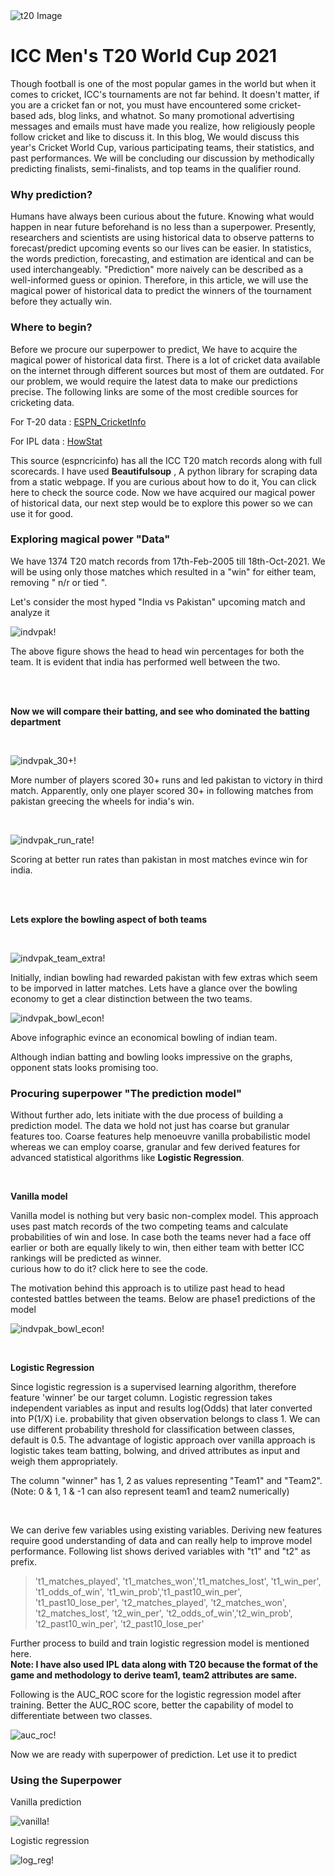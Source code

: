 
<div><img src="img1.png" alt="t20 Image"></div>


# ICC Men's T20 World Cup 2021

<p> Though football is one of the most popular games in the world but when it comes to cricket, ICC's tournaments are not far behind.
It doesn't matter, if you are a cricket fan or not, you must have encountered some cricket-based ads, blog links, and whatnot. So many promotional advertising messages and emails must have made you realize, how religiously people follow cricket and like to discuss it. In this blog, We would discuss this year's Cricket World Cup, various participating teams, their statistics, and past performances. We will be concluding our discussion by methodically predicting finalists, semi-finalists, and top teams in the qualifier round.</p>

### Why prediction?

<p> Humans have always been curious about the future. Knowing what would happen in near future beforehand is no less than a superpower. Presently, researchers and scientists are using historical data to observe patterns to forecast/predict upcoming events so our lives can be easier. In statistics, the words prediction, forecasting, and estimation are identical and can be used interchangeably. "Prediction" more naively can be described as a well-informed guess or opinion. Therefore, in this article, we will use the magical power of historical data to predict the winners of the tournament before they actually win.</p>

### Where to begin?

Before we procure our superpower to predict, We have to acquire the magical power of historical data first. There is a lot of cricket data available on the internet through different sources but most of them are outdated. For our problem, we would require the latest data to make our predictions precise. The following links are some of the most credible sources for cricketing data.

For T-20 data : [ESPN_CricketInfo](https://stats.espncricinfo.com/ci/engine/stats/index.html?class=3;template=results;type=aggregate;view=results)

For IPL data : [HowStat](http://www.howstat.com/cricket/Statistics/IPL/MatchList.asp)

This source (espncricinfo) has all the ICC T20 match records along with full scorecards. I have used  **Beautifulsoup** , A python library for scraping data from a static webpage. If you are curious about how to do it, You can click here to check the source code.
Now we have acquired our magical power of historical data, our next step would be to explore this power so we can use it for good.

### Exploring magical power "Data"

We have 1374 T20 match records from 17th-Feb-2005 till 18th-Oct-2021. We will be using only those matches which resulted in a "win" for either team, removing " n/r or tied ".

Let's consider the  most hyped "India vs Pakistan" upcoming match and analyze it


![indvpak!](indvpak.jpeg?style=centerme "Head to Head")

The above figure shows the head to head win percentages for both the team. It is evident that india has performed well between the two.

<br />
<br />

**Now we will compare their batting, and see who dominated the batting department**

<br />

![indvpak_30+!](indvpak_30+.jpeg "Players scored 30+")

More number of players scored 30+ runs and led pakistan to victory in third match.
Apparently, only one player scored 30+ in following matches from pakistan greecing the wheels for india's win.

<br />

![indvpak_run_rate!](indvpak_run_rate.jpeg "team run rate per match")

Scoring at better run rates than pakistan in most matches evince win for india.

<br />
<br />

**Lets explore the bowling aspect of both teams**

<br />

![indvpak_team_extra!](indvpak_team_extra.jpeg "Team extras")

Initially, indian bowling had rewarded pakistan with few extras which seem to be imporved in latter matches.
Lets have a glance over the bowling economy to get a clear distinction between the two teams.
<br />

![indvpak_bowl_econ!](indvpak_bowl_econ.jpeg "Bowling economy")

Above infographic evince an economical bowling of indian team. 

Although indian batting and bowling looks impressive on the graphs, opponent stats looks promising too.

### Procuring superpower "The prediction model"

Without further ado, lets initiate with the due process of building a prediction model. The data we hold not just has coarse but granular features too. Coarse features help menoeuvre vanilla probabilistic model whereas we can employ coarse, granular and few derived features for advanced statistical algorithms like **Logistic Regression**.    

<br />

**Vanilla model**

Vanilla model is nothing but very basic non-complex model. This approach uses past match records of the two competing teams and calculate probabilities of win and lose. In case both the teams never had a face off earlier or both are equally likely to win, then either team with better ICC rankings will be predicted as winner.   
curious how to do it? click here to see the code.

The motivation behind this approach is to utilize past head to head contested battles between the teams. Below are phase1 predictions of the model

![indvpak_bowl_econ!](phase1_vanilla_model.PNG "Phase1 prediction")

<br />

**Logistic Regression**

Since logistic regression is a supervised learning algorithm, therefore feature 'winner' be our target column. Logistic regression takes independent variables as input and results log(Odds) that later converted into P(1/X) i.e. probability that given observation belongs to class 1. We can use different probability threshold for classification between classes, default is 0.5. The advantage of logistic approach over vanilla approach is logistic takes team batting, bolwing, and drived attributes as input and weigh them appropriately.

The column "winner" has 1, 2 as values representing "Team1" and "Team2". (Note: 0 & 1, 1 & -1 can also represent team1 and team2 numerically)    

<br />

We can derive few variables using existing variables. Deriving new features require good understanding of data and can really help to improve model performance. Following list shows derived variables with "t1" and "t2" as prefix.

> 't1_matches_played', 't1_matches_won','t1_matches_lost', 't1_win_per', 't1_odds_of_win', 't1_win_prob','t1_past10_win_per', 't1_past10_lose_per', 't2_matches_played', 't2_matches_won', 't2_matches_lost', 't2_win_per', 't2_odds_of_win','t2_win_prob', 't2_past10_win_per', 't2_past10_lose_per'

Further process to build and train logistic regression model is mentioned here.   
**Note: I have also used IPL data along with T20 because the format of the game and methodology to derive team1, team2 attributes are same.**

Following is the AUC_ROC score for the logistic regression model after training. Better the AUC_ROC score, better the capability of model to differentiate between two classes.

![auc_roc!](auc_roc.jpeg "Logistic Regression AUC_ROC")

Now we are ready with superpower of prediction. Let use it to predict

### Using the Superpower

Vanilla prediction    

![vanilla!](vanilla.JPG "vanilla prediction phase 2")


Logistic regression

![log_reg!](log_reg.JPG "log_reg phase 2")
